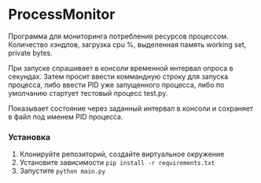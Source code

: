 # ProcessMonitor

Программа для мониторинга потребления ресурсов процессом. Количество хэндлов, загрузка cpu %, выделенная память working set, private bytes.

При запуске спрашивает в консоли временной интервал опроса в секундах. Затем просит ввести коммандную строку для запуска процесса,
либо ввести PID уже запущенного процесса, либо по умолчанию стартует тестовый процесс test.py.

Показывает состояние через заданный интервал в консоли и сохраняет в файл под именем PID процесса.

### Установка

1. Клонируйте репозиторий, создайте виртуальное окружение
2. Установите зависимости `pip install -r requirements.txt`
3. Запустите `python main.py`
